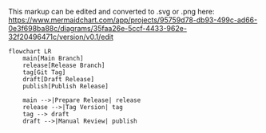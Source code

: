 <!--
Licensed to the Apache Software Foundation (ASF) under one
or more contributor license agreements.  See the NOTICE file
distributed with this work for additional information
regarding copyright ownership.  The ASF licenses this file
to you under the Apache License, Version 2.0 (the
"License"); you may not use this file except in compliance
with the License.  You may obtain a copy of the License at

  http://www.apache.org/licenses/LICENSE-2.0

Unless required by applicable law or agreed to in writing,
software distributed under the License is distributed on an
"AS IS" BASIS, WITHOUT WARRANTIES OR CONDITIONS OF ANY
KIND, either express or implied.  See the License for the
specific language governing permissions and limitations
under the License.
-->

This markup can be edited and converted to .svg or .png here:
https://www.mermaidchart.com/app/projects/95759d78-db93-499c-ad66-0e3f698ba88c/diagrams/35faa26e-5ccf-4433-962e-32f20496471c/version/v0.1/edit

```mermaid
flowchart LR
    main[Main Branch]
    release[Release Branch]
    tag[Git Tag]
    draft[Draft Release]
    publish[Publish Release]

    main -->|Prepare Release| release
    release -->|Tag Version| tag
    tag --> draft
    draft -->|Manual Review| publish
```
